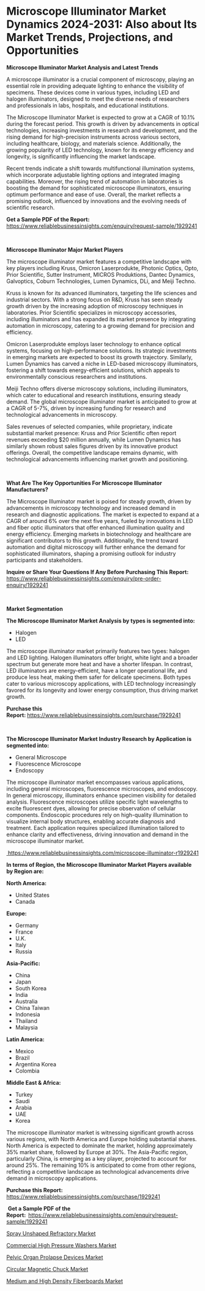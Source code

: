 <p><h1>Microscope Illuminator Market Dynamics 2024-2031: Also about Its Market Trends, Projections, and Opportunities</h1></p><p><strong>Microscope Illuminator Market Analysis and Latest Trends</strong></p>
<p><p>A microscope illuminator is a crucial component of microscopy, playing an essential role in providing adequate lighting to enhance the visibility of specimens. These devices come in various types, including LED and halogen illuminators, designed to meet the diverse needs of researchers and professionals in labs, hospitals, and educational institutions.</p><p>The Microscope Illuminator Market is expected to grow at a CAGR of 10.1% during the forecast period. This growth is driven by advancements in optical technologies, increasing investments in research and development, and the rising demand for high-precision instruments across various sectors, including healthcare, biology, and materials science. Additionally, the growing popularity of LED technology, known for its energy efficiency and longevity, is significantly influencing the market landscape. </p><p>Recent trends indicate a shift towards multifunctional illumination systems, which incorporate adjustable lighting options and integrated imaging capabilities. Moreover, the rising trend of automation in laboratories is boosting the demand for sophisticated microscope illuminators, ensuring optimum performance and ease of use. Overall, the market reflects a promising outlook, influenced by innovations and the evolving needs of scientific research.</p></p>
<p><strong>Get a Sample PDF of the Report:&nbsp;</strong> <a href="https://www.reliablebusinessinsights.com/enquiry/request-sample/1929241?utm_campaign=904&utm_medium=2&utm_source=Github&utm_content=ia&utm_term=25102024&utm_id=microscope-illuminator">https://www.reliablebusinessinsights.com/enquiry/request-sample/1929241</a></p>
<p>&nbsp;</p>
<p><strong>Microscope Illuminator Major Market Players</strong></p>
<p><p>The microscope illuminator market features a competitive landscape with key players including Kruss, Omicron Laserprodukte, Photonic Optics, Opto, Prior Scientific, Sutter Instrument, MICROS Produktions, Dantec Dynamics, Galvoptics, Coburn Technologies, Lumen Dynamics, DLi, and Meiji Techno.</p><p>Kruss is known for its advanced illuminators, targeting the life sciences and industrial sectors. With a strong focus on R&D, Kruss has seen steady growth driven by the increasing adoption of microscopy techniques in laboratories. Prior Scientific specializes in microscopy accessories, including illuminators and has expanded its market presence by integrating automation in microscopy, catering to a growing demand for precision and efficiency.</p><p>Omicron Laserprodukte employs laser technology to enhance optical systems, focusing on high-performance solutions. Its strategic investments in emerging markets are expected to boost its growth trajectory. Similarly, Lumen Dynamics has carved a niche in LED-based microscopy illuminators, fostering a shift towards energy-efficient solutions, which appeals to environmentally conscious researchers and institutions.</p><p>Meiji Techno offers diverse microscopy solutions, including illuminators, which cater to educational and research institutions, ensuring steady demand. The global microscope illuminator market is anticipated to grow at a CAGR of 5-7%, driven by increasing funding for research and technological advancements in microscopy.</p><p>Sales revenues of selected companies, while proprietary, indicate substantial market presence: Kruss and Prior Scientific often report revenues exceeding $20 million annually, while Lumen Dynamics has similarly shown robust sales figures driven by its innovative product offerings. Overall, the competitive landscape remains dynamic, with technological advancements influencing market growth and positioning.</p></p>
<p>&nbsp;</p>
<p><strong>What Are The Key Opportunities For Microscope Illuminator Manufacturers?</strong></p>
<p><p>The Microscope Illuminator market is poised for steady growth, driven by advancements in microscopy technology and increased demand in research and diagnostic applications. The market is expected to expand at a CAGR of around 6% over the next five years, fueled by innovations in LED and fiber optic illuminators that offer enhanced illumination quality and energy efficiency. Emerging markets in biotechnology and healthcare are significant contributors to this growth. Additionally, the trend toward automation and digital microscopy will further enhance the demand for sophisticated illuminators, shaping a promising outlook for industry participants and stakeholders.</p></p>
<p><strong>Inquire or Share Your Questions If Any Before Purchasing This Report:</strong> <a href="https://www.reliablebusinessinsights.com/enquiry/pre-order-enquiry/1929241?utm_campaign=904&utm_medium=2&utm_source=Github&utm_content=ia&utm_term=25102024&utm_id=microscope-illuminator">https://www.reliablebusinessinsights.com/enquiry/pre-order-enquiry/1929241</a></p>
<p>&nbsp;</p>
<p><strong>Market Segmentation</strong></p>
<p><strong>The Microscope Illuminator Market Analysis by types is segmented into:</strong></p>
<p><ul><li>Halogen</li><li>LED</li></ul></p>
<p><p>The microscope illuminator market primarily features two types: halogen and LED lighting. Halogen illuminators offer bright, white light and a broader spectrum but generate more heat and have a shorter lifespan. In contrast, LED illuminators are energy-efficient, have a longer operational life, and produce less heat, making them safer for delicate specimens. Both types cater to various microscopy applications, with LED technology increasingly favored for its longevity and lower energy consumption, thus driving market growth.</p></p>
<p><strong>Purchase this Report:&nbsp;</strong><a href="https://www.reliablebusinessinsights.com/purchase/1929241?utm_campaign=904&utm_medium=2&utm_source=Github&utm_content=ia&utm_term=25102024&utm_id=microscope-illuminator">https://www.reliablebusinessinsights.com/purchase/1929241</a></p>
<p>&nbsp;</p>
<p><strong>The Microscope Illuminator Market Industry Research by Application is segmented into:</strong></p>
<p><ul><li>General Microscope</li><li>Fluorescence Microscope</li><li>Endoscopy</li></ul></p>
<p><p>The microscope illuminator market encompasses various applications, including general microscopes, fluorescence microscopes, and endoscopy. In general microscopy, illuminators enhance specimen visibility for detailed analysis. Fluorescence microscopes utilize specific light wavelengths to excite fluorescent dyes, allowing for precise observation of cellular components. Endoscopic procedures rely on high-quality illumination to visualize internal body structures, enabling accurate diagnosis and treatment. Each application requires specialized illumination tailored to enhance clarity and effectiveness, driving innovation and demand in the microscope illuminator market.</p></p>
<p><a href="https://www.reliablebusinessinsights.com/microscope-illuminator-r1929241?utm_campaign=904&utm_medium=2&utm_source=Github&utm_content=ia&utm_term=25102024&utm_id=microscope-illuminator">&nbsp;https://www.reliablebusinessinsights.com/microscope-illuminator-r1929241</a></p>
<p><strong>In terms of Region, the Microscope Illuminator Market Players available by Region are:</strong></p>
<p>
    <p> <strong> North America: </strong>
        <ul>
            <li>United States</li>
            <li>Canada</li>
        </ul>
        </p> 
    <p> <strong> Europe: </strong>
        <ul>
            <li>Germany</li>
            <li>France</li>
            <li>U.K.</li>
            <li>Italy</li>
            <li>Russia</li>
        </ul>
        </p> 
    <p> <strong> Asia-Pacific: </strong>
        <ul>
            <li>China</li>
            <li>Japan</li>
            <li>South Korea</li>
            <li>India</li>
            <li>Australia</li>
            <li>China Taiwan</li>
            <li>Indonesia</li>
            <li>Thailand</li>
            <li>Malaysia</li>
        </ul>
        </p> 
    <p> <strong> Latin America: </strong>
        <ul>
            <li>Mexico</li>
            <li>Brazil</li>
            <li>Argentina Korea</li>
            <li>Colombia</li>
        </ul>
        </p> 
    <p> <strong> Middle East & Africa: </strong>
        <ul>
            <li>Turkey</li>
            <li>Saudi</li>
            <li>Arabia</li>
            <li>UAE</li>
            <li>Korea</li>
        </ul>
    </p>
    </p>
<p><p>The microscope illuminator market is witnessing significant growth across various regions, with North America and Europe holding substantial shares. North America is expected to dominate the market, holding approximately 35% market share, followed by Europe at 30%. The Asia-Pacific region, particularly China, is emerging as a key player, projected to account for around 25%. The remaining 10% is anticipated to come from other regions, reflecting a competitive landscape as technological advancements drive demand in microscopy applications.</p></p>
<p><strong>Purchase this Report: </strong><a href="https://www.reliablebusinessinsights.com/purchase/1929241?utm_campaign=904&utm_medium=2&utm_source=Github&utm_content=ia&utm_term=25102024&utm_id=microscope-illuminator">https://www.reliablebusinessinsights.com/purchase/1929241</a></p>
<p>&nbsp;<strong>Get a Sample PDF of the Report:&nbsp;&nbsp;</strong><a href="https://www.reliablebusinessinsights.com/enquiry/request-sample/1929241?utm_campaign=904&utm_medium=2&utm_source=Github&utm_content=ia&utm_term=25102024&utm_id=microscope-illuminator">https://www.reliablebusinessinsights.com/enquiry/request-sample/1929241</a></p>
<p><strong></strong></p>
<p><p><a href="https://github.com/kathlinesadup/Market-Research-Report-List-1/blob/main/spray-unshaped-refractory-market.md?utm_campaign=904&utm_medium=2&utm_source=Github&utm_content=ia&utm_term=25102024&utm_id=microscope-illuminator">Spray Unshaped Refractory Market</a></p><p><a href="https://issuu.com/reportprime-2/docs/commercial-high-pressure-washers-ma_7c154cdec0b639?utm_campaign=904&utm_medium=2&utm_source=Github&utm_content=ia&utm_term=25102024&utm_id=microscope-illuminator">Commercial High Pressure Washers Market</a></p><p><a href="https://www.linkedin.com/pulse/pelvic-organ-prolapse-devices-market-opportunities-emerging-4elcf?utm_campaign=904&utm_medium=2&utm_source=Github&utm_content=ia&utm_term=25102024&utm_id=microscope-illuminator">Pelvic Organ Prolapse Devices Market</a></p><p><a href="https://issuu.com/reportprime-2/docs/circular-magnetic-chuck-market-size_9a194df23bf44f?utm_campaign=904&utm_medium=2&utm_source=Github&utm_content=ia&utm_term=25102024&utm_id=microscope-illuminator">Circular Magnetic Chuck Market</a></p><p><a href="https://github.com/cydskenna/Market-Research-Report-List-1/blob/main/medium-and-high-density-fiberboards-market.md?utm_campaign=904&utm_medium=2&utm_source=Github&utm_content=ia&utm_term=25102024&utm_id=microscope-illuminator">Medium and High Density Fiberboards Market</a></p></p>
